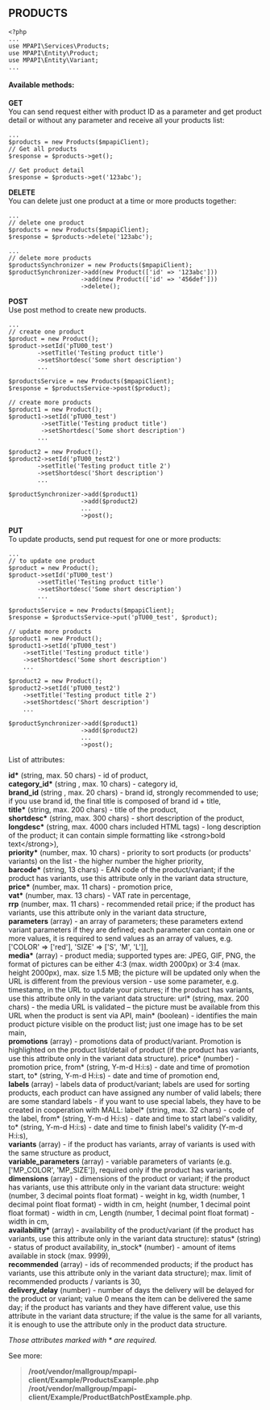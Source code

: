 ## PRODUCTS

```
<?php 
...
use MPAPI\Services\Products;
use MPAPI\Entity\Product; 
use MPAPI\Entity\Variant; 
...
``` 
 
#### Available methods: 
**GET**  
You can send request either with product ID as a parameter and get product detail or without any parameter and receive all your products list: 
```
...
$products = new Products($mpapiClient); 
// Get all products 
$response = $products->get(); 
 
// Get product detail 
$response = $products->get('123abc'); 
```
 
**DELETE**  
You can delete just one product at a time or more products together:
```
...
// delete one product
$products = new Products($mpapiClient); 
$response = $products->delete('123abc'); 

...
// delete more products 
$productsSynchronizer = new Products($mpapiClient); 
$productSynchronizer->add(new Product(['id' => '123abc'])) 
					->add(new Product(['id' => '456def'])) 
					->delete();
```
 
**POST**  
Use post method to create new products.
```
...
// create one product
$product = new Product();
$product->setId('pTU00_test')
		->setTitle('Testing product title')
		->setShortdesc('Some short description')
		...

$productsService = new Products($mpapiClient); 
$response = $productsService->post($product); 
```

```
// create more products
$product1 = new Product();
$product1->setId('pTU00_test')
		 ->setTitle('Testing product title')
		 ->setShortdesc('Some short description')
		...

$product2 = new Product();
$product2->setId('pTU00_test2')
		->setTitle('Testing product title 2')
		->setShortdesc('Short description')
		...

$productSynchronizer->add($product1) 
					->add($product2) 
					...
					->post();
```
 
**PUT**  
To update products, send put request for one or more products: 
```
...
// to update one product
$product = new Product();
$product->setId('pTU00_test')
		->setTitle('Testing product title')
		->setShortdesc('Some short description')
		...

$productsService = new Products($mpapiClient); 
$response = $productsService->put('pTU00_test', $product); 
```

```
// update more products
$product1 = new Product();
$product1->setId('pTU00_test')
	->setTitle('Testing product title')
	->setShortdesc('Some short description')
	...

$product2 = new Product();
$product2->setId('pTU00_test2')
	->setTitle('Testing product title 2')
	->setShortdesc('Short description')
	...

$productSynchronizer->add($product1) 
					->add($product2) 
					...
					->post();
```

List of attributes:

__id*__ (string, max. 50 chars) - id of product,  
__category_id*__ (string , max. 10 chars) - category id,  
__brand_id__ (string , max. 20 chars) - brand id, strongly recommended to use; if you use brand id, the final title is composed of brand id + title,  
__title*__ (string, max. 200 chars) - title of the product,  
__shortdesc*__ (string, max. 300 chars) - short description of the product,  
__longdesc*__ (string, max. 4000 chars included HTML tags) - long description of the product; it can contain simple formatting like \<strong\>bold text\</strong\>),  
__priority*__ (number, max. 10 chars) - priority to sort products (or products' variants) on the list - the higher number the higher priority,  
__barcode*__ (string, 13 chars) - EAN code of the product/variant; if the product has variants, use this attribute only in the variant data structure,  
__price*__ (number, max. 11 chars) - promotion price,  
__vat*__ (number, max. 13 chars) - VAT rate in percentage,  
__rrp__ (number, max. 11 chars) - recommended retail price; if the product has variants, use this attribute only in the variant data structure,  
__parameters__ (array) - an array of parameters; these parameters extend variant parameters if they are defined; each parameter can contain one or more values, it is required to send values as an array of values, e.g. ['COLOR' => ['red'], 'SIZE' => ['S', 'M', 'L']],  
__media*__ (array) - product media; supported types are: JPEG, GIF, PNG, the format of pictures can be either 4:3 (max. width 2000px) or 3:4 (max. height 2000px), max. size 1.5 MB; the picture will be updated only when the URL is different from the previous version - use some parameter, e.g. timestamp, in the URL to update your pictures; if the product has variants, use this attribute only in the variant data structure: url* (string, max. 200 chars) - the media URL is validated – the picture must be available from this URL when the product is sent via API, main* (boolean) - identifies the main product picture visible on the product list; just one image has to be set main,  
__promotions__ (array) - promotions data of product/variant. Promotion is highlighted on the product list/detail of product (if the product has variants, use this attribute only in the variant data structure). price* (number) - promotion price, from* (string, Y-m-d H:i:s) - date and time of promotion start, to* (string, Y-m-d H:i:s) - date and time of promotion end,  
__labels__ (array) - labels data of product/variant; labels are used for sorting products, each product can have assigned any number of valid labels; there are some standard labels - if you want to use special labels, they have to be created in cooperation with MALL: label* (string, max. 32 chars) - code of the label, from* (string, Y-m-d H:i:s) - date and time to start label's validity, to* (string, Y-m-d H:i:s) - date and time to finish label's validity (Y-m-d H:i:s),  
__variants__ (array) - if the product has variants, array of variants is used with the same structure as product,  
__variable_parameters__ (array) - variable parameters of variants (e.g. ['MP_COLOR', 'MP_SIZE']), required only if the product has variants,  
__dimensions__ (array) - dimensions of the product or variant; if the product has variants, use this attribute only in the variant data structure: weight (number, 3 decimal points float format) - weight in kg, width (number, 1 decimal point float format) - width in cm, height (number, 1 decimal point float format) - width in cm, Length (number, 1 decimal point float format) - width in cm,  
__availability*__ (array) - availability of the product/variant (if the product has variants, use this attribute only in the variant data structure): status* (string) - status of product availability, in_stock* (number) - amount of items available in stock (max. 9999),  
__recommended__ (array) - ids of recommended products; if the product has variants, use this attribute only in the variant data structure); max. limit of recommended products / variants is 30,  
__delivery_delay__ (number) - number of days the delivery will be delayed for the product or variant; value 0 means the item can be delivered the same day; if the product has variants and they have different value, use this attribute in the variant data structure; if the value is the same for all variants, it is enough to use the attribute only in the product data structure.  

*Those attributes marked with * are required.* 

See more:
> **/root/vendor/mallgroup/mpapi-client/Example/ProductsExample.php**  
> **/root/vendor/mallgroup/mpapi-client/Example/ProductBatchPostExample.php**.